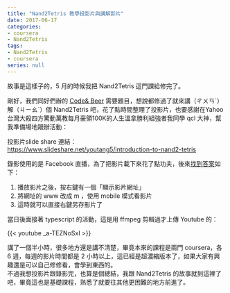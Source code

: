 ```yaml
---
title: "Nand2Tetris 教學投影片與講解影片"
date: 2017-06-17
categories:
- coursera
- Nand2Tetris
tags:
- Nand2Tetris
- coursera
series: null
---
```


故事是這樣子的，5 月的時候我把 Nand2Tetris 這門課給修完了。  

剛好，我們同好們辦的 [Code& Beer](https://www.facebook.com/groups/204354589736353) 需要題目，想說都修過了就來講（ㄔㄨㄢˊ）解（ㄐㄧㄠˋ）個 Nand2Tetris 吧，花了點時間整理了投影片，也要感謝在Yahoo 台灣大殺四方驚動萬教每月豪領100K的人生溫拿勝利組強者我同學 qcl 大神，幫我準備場地跟辦活動：  
<!--more-->

投影片slide share 連結：  
<https://www.slideshare.net/youtang5/introduction-to-nand2-tetris>  

錄影使用的是 Facebook 直播，為了把影片載下來花了點功夫，後來[找到答案](http://www.green-umbrella.biz/2016/03/how-to-download-facebook-live-stream-videos-into-mp4-files/)如下：  
1. 播放影片之後，按右鍵有一個「顯示影片網址」
2. 將網址的 www 改成 m ，使用 mobile 模式看影片
3. 這時就可以直接右鍵另存影片了  

當日後面接著 typescript 的活動，這是用 ffmpeg 剪輯過才上傳 Youtube 的：  

{{< youtube _a-TEZNoSxI >}}

講了一個半小時，很多地方還是講不清楚，畢竟本來的課程是兩門 coursera，各 6 週，每週的影片時間都是 2 小時以上，這已經是超濃縮版本了，如果大家有興趣還是可以自己修修看，會學到東西的。  
不過我想投影片跟錄影完，也算是個總結，我跟 Nand2Tetris 的故事就到這裡了吧，畢竟這也是基礎課程，熟悉了就要往其他更困難的地方前進了。